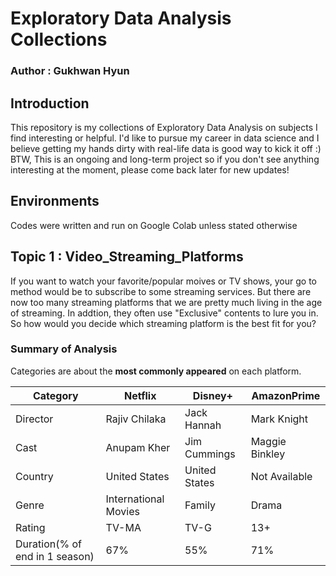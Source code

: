 # Exploratory Data Analysis Collections

### Author : Gukhwan Hyun

## Introduction
This repository is my collections of Exploratory Data Analysis on subjects I find interesting or helpful.
I'd like to pursue my career in data science and I believe getting my hands dirty with real-life data is good way to kick it off :)
BTW, This is an ongoing and long-term project so if you don't see anything interesting at the moment, please come back later for new updates!

## Environments
Codes were written and run on Google Colab unless stated otherwise

## Topic 1 : Video_Streaming_Platforms
If you want to watch your favorite/popular moives or TV shows, your go to method would be to subscribe to some streaming services.
But there are now too many streaming platforms that we are pretty much living in the age of streaming. 
In addtion, they often use "Exclusive" contents to lure you in. So how would you decide which streaming platform is the best fit for you?

### Summary of Analysis
Categories are about the **most commonly appeared** on each platform.

| Category  | Netflix  | Disney+  | AmazonPrime  |
|---|---|---|---|
|Director|Rajiv Chilaka|Jack Hannah|Mark Knight|
|Cast|Anupam Kher|Jim Cummings|Maggie Binkley|
|Country|United States|United States|Not Available|
|Genre|International Movies|Family|Drama|
|Rating|TV-MA|TV-G|13+|
|Duration(% of end in 1 season)|67%|55%|71%|

